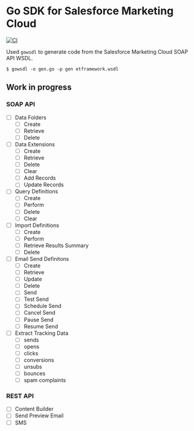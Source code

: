 # Go SDK for Salesforce Marketing Cloud

[![CI](https://github.com/aleury/salesforce-marketing-cloud-go/actions/workflows/ci.yml/badge.svg)](https://github.com/aleury/salesforce-marketing-cloud-go/actions/workflows/ci.yml)

Used `gowsdl` to generate code from the Salesforce Marketing Cloud SOAP API WSDL.

```shell
$ gowsdl -o gen.go -p gen etframework.wsdl
```

## Work in progress

### SOAP API

- [ ] Data Folders
  - [ ] Create
  - [ ] Retrieve
  - [ ] Delete
- [ ] Data Extensions
  - [ ] Create
  - [ ] Retrieve
  - [ ] Delete
  - [ ] Clear
  - [ ] Add Records
  - [ ] Update Records
- [ ] Query Definitions
  - [ ] Create
  - [ ] Perform
  - [ ] Delete
  - [ ] Clear
- [ ] Import Definitions
  - [ ] Create
  - [ ] Perform
  - [ ] Retrieve Results Summary
  - [ ] Delete
- [ ] Email Send Definitons
  - [ ] Create
  - [ ] Retrieve
  - [ ] Update
  - [ ] Delete
  - [ ] Send
  - [ ] Test Send
  - [ ] Schedule Send
  - [ ] Cancel Send
  - [ ] Pause Send
  - [ ] Resume Send
- [ ] Extract Tracking Data
  - [ ] sends
  - [ ] opens
  - [ ] clicks
  - [ ] conversions
  - [ ] unsubs
  - [ ] bounces
  - [ ] spam complaints

### REST API

- [ ] Content Builder
- [ ] Send Preview Email
- [ ] SMS
